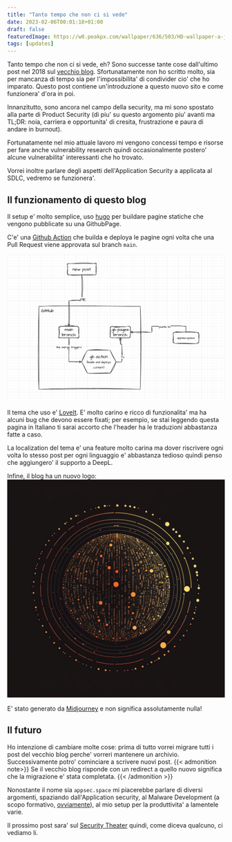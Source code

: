 ```yaml
---
title: "Tanto tempo che non ci si vede"
date: 2023-02-06T00:01:18+01:00
draft: false
featuredImage: https://w0.peakpx.com/wallpaper/636/503/HD-wallpaper-a-journey-10k-horse-sunrise-artist-artwork-digital-art-minimalism-minimalist-deviantart.jpg
tags: [updates]
---
```


Tanto tempo che non ci si vede, eh? Sono successe tante cose dall'ultimo post nel 2018 sul [vecchio blog](https://bsod.dev).<!--more--> Sfortunatamente non ho scritto molto, sia per mancanza di tempo sia per l'impossibilita' di condivider cio' che ho imparato.
Questo post contiene un'introduzione a questo nuovo sito e come funzionera' d'ora in poi.


Innanzitutto, sono ancora nel campo della security, ma mi sono spostato alla parte di Product Security (di piu' su questo argomento piu' avanti ma TL;DR: noia, carriera e opportunita' di cresita, frustrazione e paura di andare in burnout).

Fortunatamente nel mio attuale lavoro mi vengono concessi tempo e risorse per fare anche vulnerability research quindi occasionalmente postero' alcune vulnerabilita' interessanti che ho trovato.

Vorrei inoltre parlare degli aspetti dell'Application Security a applicata al SDLC, vedremo se funzionera'.

## Il funzionamento di questo blog

Il setup e' molto semplice, uso [hugo](https://gohugo.io/) per buildare pagine statiche che vengono pubblicate su una GithubPage.

C'e' una [Github Action](https://github.com/peaceiris/actions-hugo) che builda e deploya le pagine ogni volta che una Pull Request viene approvata sul branch `main`.

![](blog_CI_CD.png "Un grafico che rappresenta il flusso logico dietro il sistema di deployment del blog")

Il tema che uso e' [LoveIt](https://hugoloveit.com/). E' molto carino e ricco di funzionalita' ma ha alcuni bug che devono essere fixati; per esempio, se stai leggendo questa pagina in Italiano ti sarai accorto che l'header ha le traduzioni abbastanza fatte a caso.

La localization del tema e' una feature molto carina ma dover riscrivere ogni volta lo stesso post per ogni linguaggio e' abbastanza tedioso quindi penso che aggiungero' il supporto a DeepL.

    
Infine, il blog ha un nuovo logo:
![](/images/logo.png "appsec.space logo")

E' stato generato da [Midjourney](https://midjourney.com) e non significa assolutamente nulla!

## Il futuro
Ho intenzione di cambiare molte cose: prima di tutto vorrei migrare tutti i post del vecchio blog perche' vorreri mantenere un archivio. Successivamente potro' cominciare a scrivere nuovi post.
{{< admonition note>}}
Se il vecchio blog risponde con un redirect a quello nuovo significa che la migrazione e' stata completata.
{{< /admonition >}}

Nonostante il nome sia `appsec.space` mi piacerebbe parlare di diversi argomenti, spaziando dall'Application security, al Malware Development (a scopo formativo, [ovviamente](https://www.youtube.com/watch?v=zlbe6BsLCNc)), al mio setup per la produttivita' a lamentele varie.

Il prossimo post sara' sul [Security Theater](https://en.wikipedia.org/wiki/Security_theater) quindi, come diceva qualcuno, ci vediamo li.